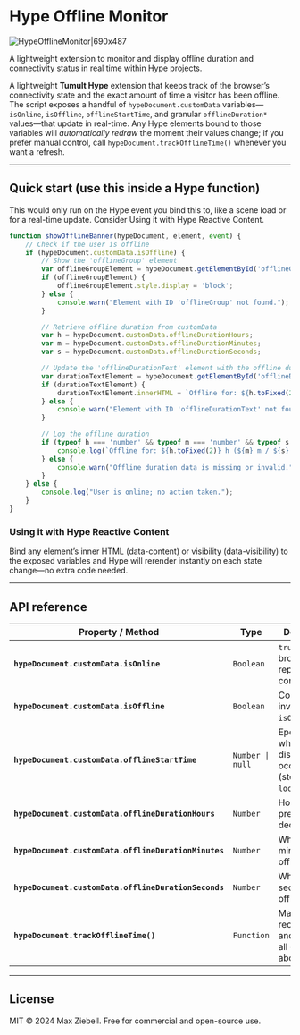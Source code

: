 
# Hype Offline Monitor
![HypeOfflineMonitor|690x487](https://playground.maxziebell.de/Hype/OfflineMonitor/HypeOfflineMonitor.jpg)

A lightweight extension to monitor and display offline duration and connectivity status in real time within Hype projects.


A lightweight **Tumult Hype** extension that keeps track of the browser’s connectivity state and the exact amount of time a visitor has been offline. The script exposes a handful of `hypeDocument.customData` variables—`isOnline`, `isOffline`, `offlineStartTime`, and granular `offlineDuration*` values—that update in real-time. Any Hype elements bound to those variables will _automatically redraw_ the moment their values change; if you prefer manual control, call `hypeDocument.trackOfflineTime()` whenever you want a refresh.

---

## Quick start (use this inside a Hype function)

This would only run on the Hype event you bind this to, like a scene load or for a real-time update. Consider Using it with Hype Reactive Content. 

```javascript
function showOfflineBanner(hypeDocument, element, event) {
    // Check if the user is offline
    if (hypeDocument.customData.isOffline) {
        // Show the 'offlineGroup' element
        var offlineGroupElement = hypeDocument.getElementById('offlineGroup');
        if (offlineGroupElement) {
            offlineGroupElement.style.display = 'block';
        } else {
            console.warn("Element with ID 'offlineGroup' not found.");
        }

        // Retrieve offline duration from customData
        var h = hypeDocument.customData.offlineDurationHours;
        var m = hypeDocument.customData.offlineDurationMinutes;
        var s = hypeDocument.customData.offlineDurationSeconds;

        // Update the 'offlineDurationText' element with the offline duration
        var durationTextElement = hypeDocument.getElementById('offlineDurationText');
        if (durationTextElement) {
            durationTextElement.innerHTML = `Offline for: ${h.toFixed(2)} h (${m} m / ${s} s)`;
        } else {
            console.warn("Element with ID 'offlineDurationText' not found.");
        }

        // Log the offline duration
        if (typeof h === 'number' && typeof m === 'number' && typeof s === 'number') {
            console.log(`Offline for: ${h.toFixed(2)} h (${m} m / ${s} s)`);
        } else {
            console.warn("Offline duration data is missing or invalid.");
        }
    } else {
        console.log("User is online; no action taken.");
    }
}
```

### Using it with Hype Reactive Content

Bind any element’s inner HTML (data-content) or visibility (data-visibility) to the exposed variables and Hype will rerender instantly on each state change—no extra code needed.

---

## API reference

| Property / Method                                    | Type             | Description                                                             |
| ---------------------------------------------------- | ---------------- | ----------------------------------------------------------------------- |
| **`hypeDocument.customData.isOnline`**               | `Boolean`        | `true` when the browser reports connectivity.                           |
| **`hypeDocument.customData.isOffline`**              | `Boolean`        | Convenience inverse of `isOnline`.                                      |
| **`hypeDocument.customData.offlineStartTime`**       | `Number \| null` | Epoch ms when the first disconnect occurred (stored in `localStorage`). |
| **`hypeDocument.customData.offlineDurationHours`**   | `Number`         | Hours offline, precise to 4 decimals.                                   |
| **`hypeDocument.customData.offlineDurationMinutes`** | `Number`         | Whole minutes offline.                                                  |
| **`hypeDocument.customData.offlineDurationSeconds`** | `Number`         | Whole seconds offline.                                                  |
| **`hypeDocument.trackOfflineTime()`**                | `Function`       | Manually recomputes and updates all of the above.                       |

---

## License

MIT © 2024 Max Ziebell. Free for commercial and open-source use.

